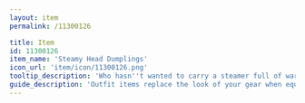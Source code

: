 ```yaml
---
layout: item
permalink: /11300126

title: Item
id: 11300126
item_name: 'Steamy Head Dumplings'
icon_url: 'item/icon/11300126.png'
tooltip_description: 'Who hasn''t wanted to carry a steamer full of warm dumplings on their head?'
guide_description: 'Outfit items replace the look of your gear when equipped.'
---
```

